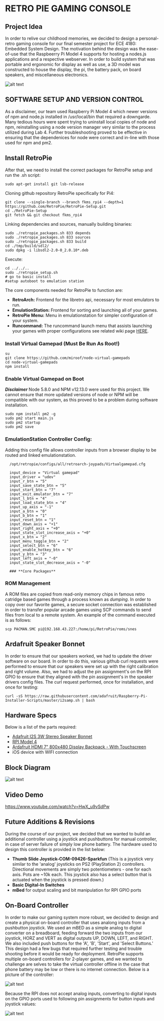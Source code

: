 
# RETRO PIE GAMING CONSOLE

## **Project Idea**

In order to relive our childhood memories, we decided to design a personal-retro gaming console for our final semester project for ECE 4180: Embedded System Design. The motivation behind the design was the ease-of-use that the Raspbeerry Pi Model 4 supports for hosting a nodes.js applications and a respective webserver. In order to build system that was portable and ergonomic for display as well as use, a 3D model was constructed to house the display, the pi, the battery pack, on board speakers, and miscellaneous electronics. 

![alt text](https://github.com/svia3/ECE4180-RetroPie-Gaming-Console/blob/master/images/IMG_20191206_002154.jpg)

## **SOFTWARE SETUP AND VERSION CONTROL**

As a disclaimer, our team used Raspberry Pi Model 4 which newer versions of npm and node.js installed in /usr/local/bin that required a downgarde. Many tedious hours were spent trying to uninstall local copies of node and npm, reinstalling using a node version manager very similar to the process utilized during Lab 4. Further troubleshooting proved to be effective in ensuring that the dependenices for node were correct and in-line with those used for npm and pm2.

## **Install RetroPie**

After that, we need to install the correct packages for RetroPie setup and run the .sh script:

    sudo apt-get install git lsb-release

Cloning github repository RetroPie specifically for Pi4:

    git clone --single-branch --branch fkms_rpi4 --depth=1 https://github.com/RetroPie/RetroPie-Setup.git
    cd ./RetroPie-Setup
    git fetch && git checkout fkms_rpi4

Linking dependencies and sources, manually building binaries:

    sudo ./retropie_packages.sh 833 depends
    sudo ./retropie_packages.sh 833 sources
    sudo ./retropie_packages.sh 833 build
    cd ./tmp/build/sdl2/
    sudo dpkg -i libsdl2-2.0-0_2.0.10*.deb

Execute:

    cd ../../..
    sudo ./retropie_setup.sh
    # go to basic install
    #setup autoboot to emulation station
    
The core components needed for RetroPie to function are:

- **RetroArch:** Frontend for the libretro api, necessary for most emulators to run.
- **EmulationStation:** Frontend for sorting and launching all of your games.
- **RetroPie Menu:** Menu in emulationstation for simpler configuration of your system.
- **Runcommand:** The runcommand launch menu that assists launching your games with proper configurations see related wiki page [HERE](https://github.com/RetroPie/RetroPie-Setup/wiki/runcommand).

### Install Virtual Gamepad (Must Be Run As Root!)
    
    su
    git clone https://github.com/miroof/node-virtual-gamepads
    cd node-virtual-gamepads
    npm install
    
    
### Enable Virtual Gamepad on Boot
***Disclaimer*** Node 5.8.0 and NPM v12.13.0 were used for this project. We cannot ensure that more updated versions of node or NPM will be compatible with our system, as this proved to be a problem during software installation.

    sudo npm install pm2 -g
    sudo pm2 start main.js
    sudo pm2 startup
    sudo pm2 save
    
### EmulationStation Controller Config:
  
  Adding this config file allows controller inputs from a browser display to be routed and linked emulationstation. 

      /opt/retropie/configs/all/retroarch-joypads/Virtualgamepad.cfg

      input_device = "Virtual gamepad"
      input_driver = "udev"
      input_r_btn = "5"
      input_save_state_btn = "5"
      input_start_btn = "7"
      input_exit_emulator_btn = "7"
      input_l_btn = "4"
      input_load_state_btn = "4"
      input_up_axis = "-1"
      input_a_btn = "0"
      input_b_btn = "1"
      input_reset_btn = "1"
      input_down_axis = "+1"
      input_right_axis = "+0"
      input_state_slot_increase_axis = "+0"
      input_x_btn = "2"
      input_menu_toggle_btn = "2"
      input_select_btn = "6"
      input_enable_hotkey_btn = "6"
      input_y_btn = "3"
      input_left_axis = "-0"
      input_state_slot_decrease_axis = "-0"
   
      ### **Core Packages**


### ROM Management

A ROM files are copied from read-only memory chips in famous retro catridge based games through a process known as *dumping*.   In order to copy over our favorite games, a secure socket connection was established in order to transfer popular arcade games using SCP commands to send files from local to a remote system. An example of the command executed is as follows:

    scp PACMAN.SMC pi@192.168.43.227:/home/pi/RetroPie/roms/snes
    
## Ardafruit Speaker Bonnet

In order to ensure that our speakers worked, we had to update the driver software on our board. In order to do this, various github curl requests were performed to ensure that our speakers were set up with the right calibration and right volume. Also, we had to adjust the pin assignment's on the RPI GPIO to ensure that they aligned with the pin assignment's in the speaker drivers config files. The curl request performed, once for installation, and once for testing:

    curl -sS https://raw.githubusercontent.com/adafruit/Raspberry-Pi-Installer-Scripts/master/i2samp.sh | bash

    
## Hardware Specs

Below is a list of the parts required:
- [Adafruit I2S 3W Stereo Speaker Bonnet](https://www.adafruit.com/product/3346?gclid=CjwKCAiAlajvBRB_EiwA4vAqiHQcNQkVz3aT_HM0JRcWzLdMDHznrnivz6ugUeZ69-h08Wrbsb3G6RoCYK0QAvD_BwE)
- [RPI Model 4](digikey.com/en/product-highlight/r/raspberry-pi/raspberry-pi-4-model-b?utm_adgroup=xGeneral&utm_term=&slid=&gclid=CjwKCAiAlajvBRB_EiwA4vAqiIZCv4XYz5jgaRusfV0OuZFOaj20aDCZJcriM3BMQJ0u7XkVlLBV_BoC7o4QAvD_BwE&utm_campaign=Dynamic+Search&utm_medium=cpc&utm_source=google)
- [Ardafruit HDMI 7" 800x480 Display Backpack - With Touchscreen](https://www.adafruit.com/product/2407?gclid=CjwKCAiAlajvBRB_EiwA4vAqiEwhR-1Wpg9jJ27-zChQ5AqEUgX4d99syMU-0qYxdd4fccZBwSj3axoCqP4QAvD_BwE)
- iOS device with WIFI connection

## Block Diagram

![alt text](https://github.com/svia3/ECE4180-RetroPie-Gaming-Console/blob/master/images/4180%2Bblock%2Bdiagram.png)
 
 ## Video Demo
 
 https://www.youtube.com/watch?v=HwX_u9vSdPw


## Future Additions & Revisions

During the course of our project, we decided that we wanted to build an additional controller using a joystick and pushbuttons for manual controller, in case of server failure of simply low phone battery. The hardware used to design this controller is provided in the list below:
- **Thumb Slide Joystick-COM-09426-Sparkfun** (This is a joystick very similar to the 'analog' joysticks on PS2 (PlayStation 2) controllers. Directional movements are simply two potentiometers - one for each axis. Pots are ~10k each. This joystick also has a select button that is actuated when the joystick is pressed down.)
- **Basic Digital-In Switches**
- **mBed** for output scaling and bit manipulation for RPI GPIO ports

 ## On-Board Controller
 
 In order to make our gaming system more robust, we decided to design and create a physical on-board controller that uses analong inputs from a pushbutton joystick. We used an mBED as a simple analog to digital converter on a breadboard, feeding forward the two inputs from our joystick, HORZ and VERT as digital outputs UP, DOWN, LEFT, and RIGHT. We also included push buttons for the 'A', 'B', 'Start', and 'Select Buttons.' This design had a few bugs that required further testing and trouble shooting before it would be ready for deployment. RetroPie supports multiple on-board controllers for 2-player games, and we wanted to challenge are selves to take the virtual controller offline in the case that phone battery may be low or there is no internet connection. Below is a picture of the controller:
 

![alt text](https://github.com/svia3/ECE4180-RetroPie-Gaming-Console/blob/master/images/IMG_20191206_002904.jpg)

Because the RPI does not accept analog inputs, converting to digital inputs on the GPIO ports used to following pin assignments for button inputs and joystick values:

![alt text](https://github.com/svia3/ECE4180-RetroPie-Gaming-Console/blob/master/images/rpGPIO.png)
